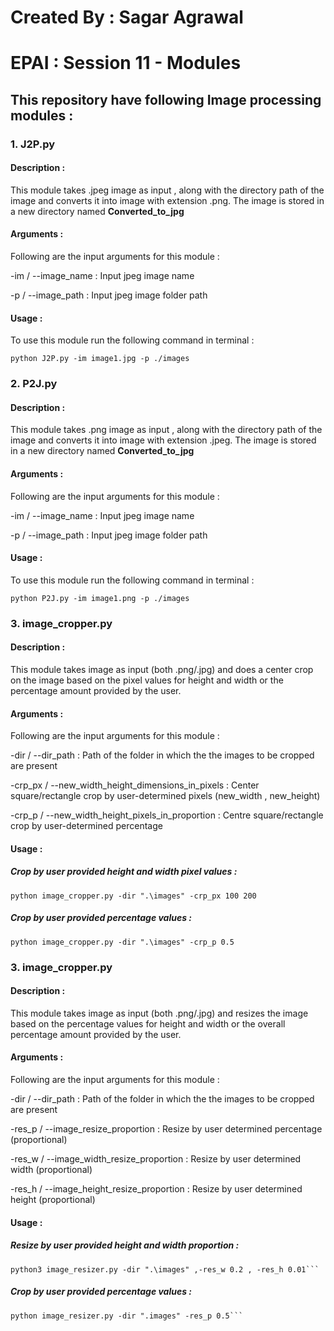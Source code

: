 # Created By : Sagar Agrawal

# EPAI : Session 11 - Modules

## This repository have following Image processing  modules :

### 1. J2P.py

#### Description : 

This module takes .jpeg image as input , along with the directory path of the image and converts it into image with extension .png. The image is stored in a new directory named __Converted_to_jpg__

#### Arguments :
Following are the input arguments for this module :

-im / --image_name : Input jpeg image name

-p / --image_path : Input jpeg image folder path


#### Usage : 

To use this module run the following command in terminal :
```
python J2P.py -im image1.jpg -p ./images
```

### 2. P2J.py

#### Description : 

This module takes .png image as input , along with the directory path of the image and converts it into image with extension .jpeg. The image is stored in a new directory named __Converted_to_jpg__

#### Arguments :
Following are the input arguments for this module :

-im / --image_name : Input jpeg image name

-p / --image_path : Input jpeg image folder path


#### Usage : 

To use this module run the following command in terminal :
```
python P2J.py -im image1.png -p ./images
```

### 3. image_cropper.py

#### Description :

This module takes image as input (both .png/.jpg) and does a center crop on the image based on the pixel values for height and width or the percentage amount provided by the user.

#### Arguments :
Following are the input arguments for this module :

-dir / --dir_path : Path of the folder in which the the images to be cropped are present

-crp_px / --new_width_height_dimensions_in_pixels : Center square/rectangle crop by user-determined pixels (new_width , new_height)

-crp_p / --new_width_height_pixels_in_proportion : Centre square/rectangle crop by user-determined percentage 

#### Usage : 

##### Crop by user provided height and width pixel values :
```
python image_cropper.py -dir ".\images" -crp_px 100 200
```

##### Crop by user provided percentage values :
```
python image_cropper.py -dir ".\images" -crp_p 0.5
```

### 3. image_cropper.py

#### Description :

This module takes image as input (both .png/.jpg) and resizes the image based on the percentage values for height and width or the overall percentage amount provided by the user.

#### Arguments :
Following are the input arguments for this module :

-dir / --dir_path : Path of the folder in which the the images to be cropped are present

-res_p / --image_resize_proportion : Resize by user determined percentage (proportional)

-res_w / --image_width_resize_proportion : Resize by user determined width (proportional) 

-res_h / --image_height_resize_proportion : Resize by user determined height (proportional)
#### Usage : 

##### Resize by user provided height and width proportion :
```
python3 image_resizer.py -dir ".\images" ,-res_w 0.2 , -res_h 0.01```
```
##### Crop by user provided percentage values :
```
python image_resizer.py -dir ".images" -res_p 0.5```
